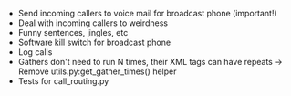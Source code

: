 * Send incoming callers to voice mail for broadcast phone (important!)
* Deal with incoming callers to weirdness
* Funny sentences, jingles, etc
* Software kill switch for broadcast phone
* Log calls
* Gathers don't need to run N times, their <Say> XML tags can have repeats
    -> Remove utils.py:get_gather_times() helper
* Tests for call_routing.py
